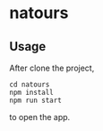 # natours
## Usage
After clone the project,
```
cd natours
npm install
npm run start
```
to open the app.
